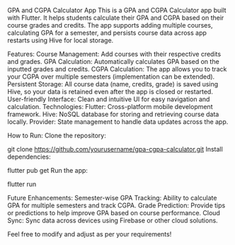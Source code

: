 GPA and CGPA Calculator App
This is a GPA and CGPA Calculator app built with Flutter. It helps students calculate their GPA and CGPA based on their course grades and credits. The app supports adding multiple courses, calculating GPA for a semester, and persists course data across app restarts using Hive for local storage.

Features:
Course Management: Add courses with their respective credits and grades.
GPA Calculation: Automatically calculates GPA based on the inputted grades and credits.
CGPA Calculation: The app allows you to track your CGPA over multiple semesters (implementation can be extended).
Persistent Storage: All course data (name, credits, grade) is saved using Hive, so your data is retained even after the app is closed or restarted.
User-friendly Interface: Clean and intuitive UI for easy navigation and calculation.
Technologies:
Flutter: Cross-platform mobile development framework.
Hive: NoSQL database for storing and retrieving course data locally.
Provider: State management to handle data updates across the app.

How to Run:
Clone the repository:
 
git clone https://github.com/yourusername/gpa-cgpa-calculator.git
Install dependencies:
 
flutter pub get
Run the app:

flutter run

Future Enhancements:
Semester-wise GPA Tracking: Ability to calculate GPA for multiple semesters and track CGPA.
Grade Prediction: Provide tips or predictions to help improve GPA based on course performance.
Cloud Sync: Sync data across devices using Firebase or other cloud solutions.

Feel free to modify and adjust as per your requirements!
